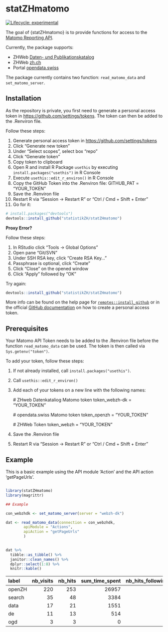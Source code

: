 
<!-- README.md is generated from README.Rmd. Please edit that file -->

# statZHmatomo

<!-- badges: start -->

[![Lifecycle:
experimental](man/figures/lifecycle-experimental.svg)](https://www.tidyverse.org/lifecycle/#experimental)
<!-- badges: end -->

The goal of {statZHmatomo} is to provide functions for access to the
[Matomo Reporting
API](https://developer.matomo.org/api-reference/reporting-api).

Currently, the package supports:

  - ZHWeb [Daten- und
    Publikationskatalog](https://www.zh.ch/de/politik-staat/statistik-daten/datenkatalog.html#/home)
  - ZHWeb [zh.ch](https://www.zh.ch/de.html)
  - Portal [opendata.swiss](https://opendata.swiss/de/)

The package currently contains two function: `read_matomo_data` and
`set_matomo_server`.

## Installation

As the repository is private, you first need to generate a personal
access token in <https://github.com/settings/tokens>. The token can then
be added to the .Renviron file.

Follow these steps:

1.  Generate personal access token in
    <https://github.com/settings/tokens>
2.  Click “Generate new token”
3.  Under “Select scopes”, select box “repo”
4.  Click “Generate token”
5.  Copy token to clipboard
6.  Open R and install R Package `usethis` by executing
    `install.packages("usethis")` in R Console
7.  Execute `usethis::edit_r_environ()` in R Console
8.  Copy the GitHub Token into the .Renviron file: GITHUB\_PAT =
    “YOUR\_TOKEN”
9.  Save the .Renviron file
10. Restart R via “Session -\> Restart R” or “Ctrl / Cmd + Shift +
    Enter”
11. Go for it:

<!-- end list -->

``` r
# install.packages("devtools")
devtools::install_github("statistikZH/statZHmatomo")
```

**Proxy Error?**

Follow these steps:

1.  In RStudio click “Tools -\> Global Options”
2.  Open pane “Git/SVN”
3.  Under SSH RSA key, click “Create RSA Key…”
4.  Passphrase is optional, click “Create”
5.  Click “Close” on the opened window
6.  Click “Apply” followed by “OK”

Try again:

``` r
devtools::install_github("statistikZH/statZHmatomo")
```

More info can be found on the help page for
[`remotes::install_github`](https://remotes.r-lib.org/reference/install_github.html)
or in the official [GitHub
documentation](https://docs.github.com/en/github/authenticating-to-github/creating-a-personal-access-token)
on how to create a personal access token.

## Prerequisites

Your Matomo API Token needs to be added to the .Renviron file before the
function `read_matomo_data` can be used. The token is then called via
`Sys.getenv("token")`.

To add your token, follow these steps:

1.  If not already installed, call `install.packages("usethis")`.

2.  Call `usethis::edit_r_environ()`

3.  Add each of your tokens on a new line with the following names:
    
    \# ZHweb Datenkataliog Matomo token token\_webzh-dk = “YOUR\_TOKEN”
    
    \# opendata.swiss Matomo token token\_openzh = “YOUR\_TOKEN”
    
    \# ZHWeb Token token\_webzh = “YOUR\_TOKEN”

4.  Save the .Renviron file

5.  Restart R via “Session -\> Restart R” or “Ctrl / Cmd + Shift +
    Enter”

## Example

This is a basic example using the API module ‘Action’ and the API action
‘getPageUrls’.

``` r

library(statZHmatomo)
library(magrittr)

## Example

con_webzhdk <- set_matomo_server(server = "webzh-dk")

dat <- read_matomo_data(connection = con_webzhdk,
        apiModule = "Actions", 
        apiAction = "getPageUrls"
        )
        

dat %>% 
  tibble::as_tibble() %>% 
  janitor::clean_names() %>% 
  dplyr::select(1:8) %>% 
  knitr::kable()
```

| label  | nb\_visits | nb\_hits | sum\_time\_spent | nb\_hits\_following\_search | nb\_hits\_with\_time\_generation | min\_time\_generation | max\_time\_generation |
| :----- | ---------: | -------: | ---------------: | --------------------------: | -------------------------------: | --------------------: | --------------------: |
| openZH |        220 |      253 |            26957 |                         221 |                              241 |                 0.001 |                 9.455 |
| search |         35 |       48 |             3384 |                          15 |                               48 |                 0.007 |                 2.183 |
| data   |         17 |       21 |             1551 |                           6 |                               21 |                 0.005 |                 0.495 |
| de     |         11 |       13 |              514 |                           6 |                               13 |                 0.001 |                 0.218 |
| ogd    |          3 |        3 |                0 |                           2 |                                3 |                 0.193 |                 1.499 |
